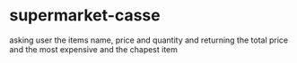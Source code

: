 # supermarket-casse
asking user the items name, price and quantity and returning the total price and the most expensive and the chapest item
